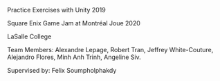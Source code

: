Practice Exercises with Unity 2019

Square Enix Game Jam at Montréal Joue 2020

LaSalle College

Team Members: Alexandre Lepage, Robert Tran, Jeffrey White-Couture, Alejandro Flores, Minh Anh Trinh, Angeline Siv.

Supervised by: Felix Soumpholphakdy
